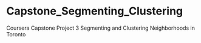 # Capstone_Segmenting_Clustering
Coursera Capstone Project 3 Segmenting and Clustering Neighborhoods in Toronto
